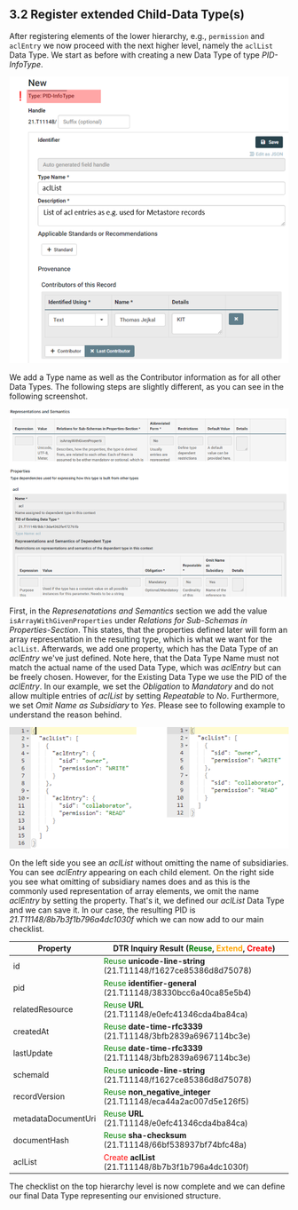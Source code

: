 

## 3.2 Register extended Child-Data Type(s)

After registering elements of the lower hierarchy, e.g., `permission` and `aclEntry` we now proceed with the next higher level, namely the `aclList` Data Type. We start as before with creating a new Data Type of type *PID-InfoType*.

![](./images/datatype_acllist_create_1.png)

We add a Type name as well as the Contributor information as for all other Data Types. The following steps are slightly different, as you can see in the following screenshot.

![](./images/datatype_acllist_create_2.png)

First, in the *Represenatations and Semantics* section we add the value `isArrayWithGivenProperties` under *Relations for Sub-Schemas in Properties-Section*. This states, that the properties defined later will form an array representation in the resulting type, which is what we want for the `aclList`. Afterwards, we add one property, which has the Data Type of an *aclEntry* we've just defined. Note here, that the Data Type Name must not match the actual name of the used Data Type, which was *aclEntry* but can be freely chosen. However, for the Existing Data Type we use the PID of the *aclEntry*. In our example, we set the *Obligation* to *Mandatory* and do not allow multiple entries of *aclList* by setting *Repeatable* to *No*. Furthermore, we set *Omit Name as Subsidiary* to *Yes*. Please see to following example to understand the reason behind.

![](./images/omit_subsidiary.png)

On the left side you see an *aclList* without omitting the name of subsidiaries. You can see *aclEntry* appearing on each child element. On the right side you see what omitting of subsidiary names does and as this is the commonly used representation of array elements, we omit the name *aclEntry* by setting the property. That's it, we defined our *aclList* Data Type and we can save it. In our case, the resulting PID is *21.T11148/8b7b3f1b796a4dc1030f* which we can now add to our main checklist.

| Property            | DTR Inquiry Result (<span style="color:green">Reuse</span>, <span style="color:orange">Extend</span>, <span style="color:red">Create</span>) |
| ------------------- | ------------------------------------------------------------ |
| id                  | <span style="color:green">Reuse</span> **unicode-line-string** (21.T11148/f1627ce85386d8d75078) |
| pid                 | <span style="color:green">Reuse</span> **identifier-general** (21.T11148/38330bcc6a40ca85e5b4) |
| relatedResource     | <span style="color:green">Reuse</span> **URL** (21.T11148/e0efc41346cda4ba84ca) |
| createdAt           | <span style="color:green">Reuse</span> **date-time-rfc3339** (21.T11148/3bfb2839a6967114bc3e) |
| lastUpdate          | <span style="color:green">Reuse</span> **date-time-rfc3339** (21.T11148/3bfb2839a6967114bc3e) |
| schemaId            | <span style="color:green">Reuse</span> **unicode-line-string** (21.T11148/f1627ce85386d8d75078) |
| recordVersion       | <span style="color:green">Reuse</span> **non_negative_integer** (21.T11148/eca44a2ac007d5e126f5) |
| metadataDocumentUri | <span style="color:green">Reuse</span> **URL** (21.T11148/e0efc41346cda4ba84ca) |
| documentHash        | <span style="color:green">Reuse</span> **sha-checksum** (21.T11148/66bf538937bf74bfc48a) |
| aclList             | <span style="color:red">Create</span> **aclList** (21.T11148/8b7b3f1b796a4dc1030f) |

The checklist on the top hierarchy level is now complete and we can define our final Data Type representing our envisioned structure.

